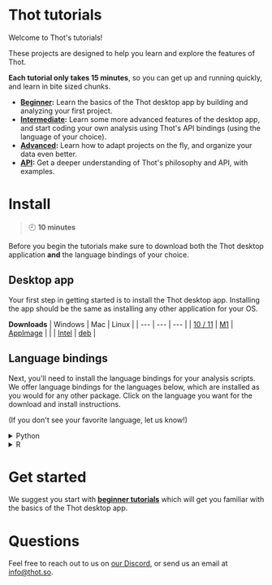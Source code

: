 # Thot tutorials
Welcome to Thot's tutorials!

These projects are designed to help you learn and explore the features of Thot.

**Each tutorial only takes 15 minutes**, so you can get up and running quickly, and learn in bite sized chunks.

+ **[Beginner](beginner):** Learn the basics of the Thot desktop app by building and analyzing your first project.
+ **[Intermediate](intermediate):** Learn some more advanced features of the desktop app, and start coding your own analysis using
Thot's API bindings (using the language of your choice).
+ **[Advanced](advanced):** Learn how to adapt projects on the fly, and organize your data even better. 
+ **[API](api):** Get a deeper understanding of Thot's philosophy and API, with examples.

# Install
> :clock9: **10 minutes**

Before you begin the tutorials make sure to download both the Thot desktop application **and** the language bindings of your choice.

## Desktop app
Your first step in getting started is to install the Thot desktop app.
Installing the app should be the same as installing any other application for your OS. 

**Downloads**
| Windows | Mac | Linux |
| --- | --- | --- |
| [10 / 11](https://releases.thot.so/download/desktop/Thot_0.10.0_x64_en-US-windows.msi) | [M1](https://releases.thot.so/download/desktop/Thot_0.10.0_aarch64-mac_m1.dmg) | [AppImage](https://releases.thot.so/download/desktop/thot_0.10.0_amd64-linux.AppImage) |
| | [Intel](https://releases.thot.so/download/desktop/Thot_0.10.0_x64-mac_intel.dmg) | [deb](https://releases.thot.so/download/desktop/thot_0.10.0_amd64-linux.deb) |
 

## Language bindings
Next, you'll need to install the language bindings for your analysis scripts.
We offer language bindings for the languages below, which are installed as you would for any other package.
Click on the language you want for the download and install instructions.

(If you don't see your favorite language, let us know!)

<details>
<summary>Python</summary>
<a href="https://releases.thot.so/download/api_bindings/thot_data-0.10.0-py.tar.gz"
    target="_blank">
    Download Python package
</a>

In your terminal
```bash
pip install <path/to/thot_data-0.10.0-py.tar.gz>
```
</details>
<details>
<summary>R</summary>
<a href="https://releases.thot.so/download/api_bindings/thot_0.10.0-r.tar.gz"
    targe="_blank">
    Download R package
</a>

In your terminal
```bash
install.packages("path/to/thot_0.10.0-r.tar.gz", repos=NULL, type="source")
```
</details>

# Get started
We suggest you start with **[beginner tutorials](beginner/README.md)** which will get you familiar with the basics of the Thot desktop app.

# Questions
Feel free to reach out to us on [our Discord](https://discord.gg/Kv2c5XynfV), or send us an email at <info@thot.so>.
